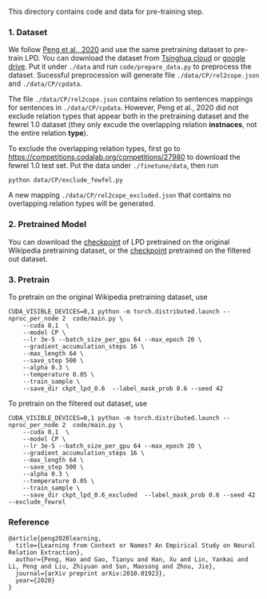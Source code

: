 This directory contains code and data for pre-training step.

### 1. Dataset 

We follow [Peng et al., 2020](https://arxiv.org/abs/2010.01923) and use the same pretraining dataset to pre-train LPD. You can download the dataset from [Tsinghua cloud](https://cloud.tsinghua.edu.cn/f/0f85a20ff8794642a2a3/?dl=1) or [google drive](https://drive.google.com/file/d/1q_UeG6PQzCANEqfZLkVLc_6Op9S0RJ8f/view?usp=sharing). Put it under `./data` and run `code/prepare_data.py` to preprocess the dataset. Sucessful preprocession will generate file `./data/CP/rel2cope.json` and `./data/CP/cpdata`. 

The file `./data/CP/rel2cope.json` contains relation to sentences mappings for sentences in  `./data/CP/cpdata`. However, Peng et al., 2020 did not exclude relation types that appear both in the pretraining dataset and the fewrel 1.0 dataset (they only excude the overlapping relation **instnaces**, not the entire relation **type**).

To exclude the overlapping relation types, first go to https://competitions.codalab.org/competitions/27980 to download the fewrel 1.0 test set. Put the data under `./finetune/data`, then run 
```
python data/CP/exclude_fewfel.py
```
A new mapping `./data/CP/rel2cope_excluded.json` that contains no overlapping relation types will be generated.

### 2. Pretrained Model

You can download the [checkpoint](https://drive.google.com/file/d/1HAU6NHoK01Msj-35e_RIr8p-f3ZnrZTl/view?usp=sharing) of LPD pretrained on the original Wikipedia pretraining dataset, or the [checkpoint](https://drive.google.com/file/d/1zS-xvb5eH6aU8RhEOMvCo4-XeIVBQEAp/view?usp=sharing) pretrained on the filtered out dataset. 


### 3. Pretrain
To pretrain on the original Wikipedia pretraining dataset, use
```
CUDA_VISIBLE_DEVICES=0,1 python -m torch.distributed.launch --nproc_per_node 2  code/main.py \
	--cuda 0,1  \
	--model CP \
	--lr 3e-5 --batch_size_per_gpu 64 --max_epoch 20 \
	--gradient_accumulation_steps 16 \
	--max_length 64 \
	--save_step 500 \
	--alpha 0.3 \
	--temperature 0.05 \
	--train_sample \
	--save_dir ckpt_lpd_0.6  --label_mask_prob 0.6 --seed 42 
```

To pretrain on the filtered out dataset, use
```
CUDA_VISIBLE_DEVICES=0,1 python -m torch.distributed.launch --nproc_per_node 2  code/main.py \
	--cuda 0,1  \
	--model CP \
	--lr 3e-5 --batch_size_per_gpu 64 --max_epoch 20 \
	--gradient_accumulation_steps 16 \
	--max_length 64 \
	--save_step 500 \
	--alpha 0.3 \
	--temperature 0.05 \
	--train_sample \
	--save_dir ckpt_lpd_0.6_excluded  --label_mask_prob 0.6 --seed 42 --exclude_fewrel
```

### Reference
```
@article{peng2020learning,
  title={Learning from Context or Names? An Empirical Study on Neural Relation Extraction},
  author={Peng, Hao and Gao, Tianyu and Han, Xu and Lin, Yankai and Li, Peng and Liu, Zhiyuan and Sun, Maosong and Zhou, Jie},
  journal={arXiv preprint arXiv:2010.01923},
  year={2020}
}
```
